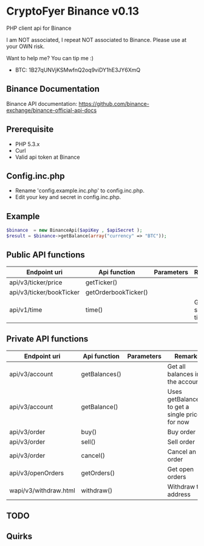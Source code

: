 CryptoFyer Binance v0.13
==============

PHP client api for Binance

I am NOT associated, I repeat NOT associated to Binance. Please use at your OWN risk.

Want to help me? You can tip me :)
* BTC: 1B27qUNVjKSMwfnQ2oq9viDY1hE3JY6XmQ


Binance Documentation
----
Binance API documentation: https://github.com/binance-exchange/binance-official-api-docs

Prerequisite
----
* PHP 5.3.x
* Curl
* Valid api token at Binance


Config.inc.php
----
* Rename 'config.example.inc.php' to config.inc.php.
* Edit your key and secret in config.inc.php.



Example
----
```php
$binance  = new BinanceApi($apiKey , $apiSecret );
$result = $binance->getBalance(array("currency" => "BTC"));
```

Public API functions
----
| Endpoint uri | Api function | Parameters | Remarks |
| --- | --- | --- | --- |
| api/v3/ticker/price | getTicker() |  |  |
| api/v3/ticker/bookTicker | getOrderbookTicker() |  |  |
| api/v1/time | time() |  | Get server time |



Private API functions
----
| Endpoint uri | Api function | Parameters | Remarks |
| --- | --- | --- | --- |
| api/v3/account| getBalances() |  | Get all balances in the account |
| api/v3/account| getBalance() |  | Uses getBalances() to get a single price for now |
| api/v3/order| buy() |  | Buy order |
| api/v3/order| sell() |  | Sell order |
| api/v3/order| cancel() |  | Cancel an order |
| api/v3/openOrders| getOrders() |  | Get open orders |
| wapi/v3/withdraw.html | withdraw() |  | Withdraw to address |


TODO
----

Quirks
----
